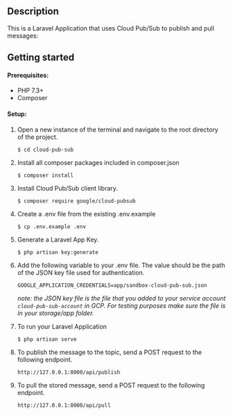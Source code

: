 ## Description

This is a Laravel Application that uses Cloud Pub/Sub to publish and pull messages:

## Getting started

#### Prerequisites:

- PHP 7.3+
- Composer

#### Setup:

1. Open a new instance of the terminal and navigate to the root directory of the project.
    ```
    $ cd cloud-pub-sub
    ```

2. Install all composer packages included in composer.json
    ```
    $ composer install
    ```

3. Install Cloud Pub/Sub client library.
    ```
    $ composer require google/cloud-pubsub
    ```

4. Create a .env file from the existing .env.example
    ```
    $ cp .env.example .env
    ```

5. Generate a Laravel App Key.
    ```
    $ php artisan key:generate
    ```

6. Add the following variable to your .env file. The value should be the path of the JSON key file used for authentication.
    ```
    GOOGLE_APPLICATION_CREDENTIALS=app/sandbox-cloud-pub-sub.json
    ```
   *note: the JSON key file is the file that you added to your service account `cloud-pub-sub-account` in GCP. 
   For testing purposes make sure the file is in your storage/app folder.*

7. To run your Laravel Application
    ```
    $ php artisan serve
    ```
8. To publish the message to the topic, send a POST request to the following endpoint.
    ```
    http://127.0.0.1:8000/api/publish
    ```
9. To pull the stored message, send a POST request to the following endpoint.
    ```
    http://127.0.0.1:8000/api/pull
    ```
